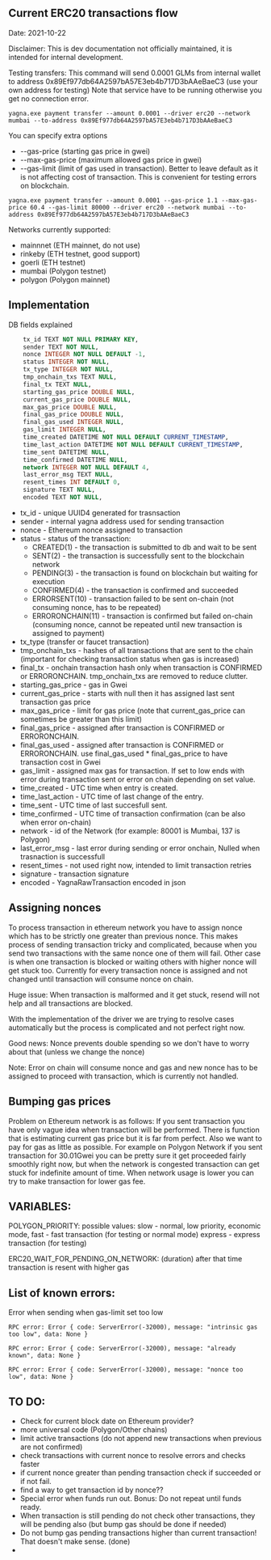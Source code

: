 ## Current ERC20 transactions flow 
Date: 2021-10-22

Disclaimer: This is dev documentation not officially maintained, it is intended for internal development.

Testing transfers:
This command will send 0.0001 GLMs from internal wallet to address 0x89Ef977db64A2597bA57E3eb4b717D3bAAeBaeC3 (use your own address for testing)
Note that service have to be running otherwise you get no connection error.

```
yagna.exe payment transfer --amount 0.0001 --driver erc20 --network mumbai --to-address 0x89Ef977db64A2597bA57E3eb4b717D3bAAeBaeC3
```

You can specify extra options 
* --gas-price (starting gas price in gwei)
* --max-gas-price (maximum allowed gas price in gwei)
* --gas-limit (limit of gas used in transaction). Better to leave default as it is not affecting cost of transaction. This is convenient for testing errors on blockchain.

```
yagna.exe payment transfer --amount 0.0001 --gas-price 1.1 --max-gas-price 60.4 --gas-limit 80000 --driver erc20 --network mumbai --to-address 0x89Ef977db64A2597bA57E3eb4b717D3bAAeBaeC3
```

Networks currently supported:
* mainnnet (ETH mainnet, do not use)
* rinkeby (ETH testnet, good support)
* goerli (ETH testnet)
* mumbai (Polygon testnet)
* polygon (Polygon mainnet)

## Implementation

DB fields explained

```sql
    tx_id TEXT NOT NULL PRIMARY KEY,
    sender TEXT NOT NULL,
    nonce INTEGER NOT NULL DEFAULT -1,
    status INTEGER NOT NULL,
    tx_type INTEGER NOT NULL,
    tmp_onchain_txs TEXT NULL,
    final_tx TEXT NULL,
    starting_gas_price DOUBLE NULL,
    current_gas_price DOUBLE NULL,
    max_gas_price DOUBLE NULL,
    final_gas_price DOUBLE NULL,
    final_gas_used INTEGER NULL,
    gas_limit INTEGER NULL,
    time_created DATETIME NOT NULL DEFAULT CURRENT_TIMESTAMP,
    time_last_action DATETIME NOT NULL DEFAULT CURRENT_TIMESTAMP,
    time_sent DATETIME NULL,
    time_confirmed DATETIME NULL,
    network INTEGER NOT NULL DEFAULT 4,
    last_error_msg TEXT NULL,
    resent_times INT DEFAULT 0,
    signature TEXT NULL,
    encoded TEXT NOT NULL,
```

* tx_id - unique UUID4 generated for trasnsaction
* sender - internal yagna address used for sending transaction
* nonce - Ethereum nonce assigned to transaction
* status - status of the transaction:
  * CREATED(1) - the transaction is submitted to db and wait to be sent
  * SENT(2) - the transaction is successfully sent to the blockchain network 
  * PENDING(3) - the transaction is found on blockchain but waiting for execution 
  * CONFIRMED(4) - the transaction is confirmed and succeeded
  * ERRORSENT(10) - transaction failed to be sent on-chain (not consuming nonce, has to be repeated)
  * ERRORONCHAIN(11) - transaction is confirmed but failed on-chain (consuming nonce, cannot be repeated until new transaction is assigned to payment)
* tx_type (transfer or faucet transaction)
* tmp_onchain_txs - hashes of all transactions that are sent to the chain (important for checking transaction status when gas is increased)
* final_tx - onchain transaction hash only when transaction is CONFIRMED or ERRORONCHAIN. tmp_onchain_txs are removed to reduce clutter.
* starting_gas_price - gas in Gwei
* current_gas_price - starts with null then it has assigned last sent transaction gas price
* max_gas_price - limit for gas price (note that current_gas_price can sometimes be greater than this limit)
* final_gas_price - assigned after transaction is CONFIRMED or ERRORONCHAIN.
* final_gas_used - assigned after transaction is CONFIRMED or ERRORONCHAIN. use final_gas_used * final_gas_price to have transaction cost in Gwei  
* gas_limit - assigned max gas for transaction. If set to low ends with error during transaction sent or error on chain depending on set value.
* time_created - UTC time when entry is created.
* time_last_action - UTC time of last change of the entry.
* time_sent - UTC time of last succesfull sent.
* time_confirmed - UTC time of transaction confirmation (can be also when error on-chain)
* network - id of the Network (for example: 80001 is Mumbai, 137 is Polygon)
* last_error_msg - last error during sending or error onchain, Nulled when trasnaction is successfull
* resent_times - not used right now, intended to limit transaction retries
* signature - transaction signature
* encoded - YagnaRawTransaction encoded in json

## Assigning nonces

To process transaction in ethereum network you have to assign nonce which has to be strictly one greater than previous nonce.
This makes process of sending transaction tricky and complicated, because when you send two transactions with the same nonce one of them will fail. Other case is when one transaction is blocked or waiting others with higher nonce will get stuck too.
Currently for every transaction nonce is assigned and not changed until transaction will consume nonce on chain.

Huge issue: When transaction is malformed and it get stuck, resend will not help and all transactions are blocked.

With the implementation of the driver we are trying to resolve cases automatically but the process is complicated and not perfect right now.

Good news: Nonce prevents double spending so we don't have to worry about that (unless we change the nonce)

Note: Error on chain will consume nonce and gas and new nonce has to be assigned to proceed with transaction, which is currently not handled.

## Bumping gas prices

Problem on Ethereum network is as follows:
If you sent transaction you have only vague idea when transaction will be performed. 
There is function that is estimating current gas price but it is far from perfect.
Also we want to pay for gas as little as possible. 
For example on Polygon Network if you sent transaction for 30.01Gwei you can be pretty sure it get proceeded fairly smoothly
right now, but when the network is congested transaction can get stuck for indefinite amount of time.
When network usage is lower you can try to make transaction for lower gas fee.



## VARIABLES:

POLYGON_PRIORITY:
possible values:
slow - normal, low priority, economic mode,
fast - fast transaction (for testing or normal mode)
express - express transaction (for testing)

ERC20_WAIT_FOR_PENDING_ON_NETWORK: (duration)
after that time transaction is resent with higher gas

## List of known errors:

Error when sending when gas-limit set too low
```
RPC error: Error { code: ServerError(-32000), message: "intrinsic gas too low", data: None }
```
```
RPC error: Error { code: ServerError(-32000), message: "already known", data: None }
```
```
RPC error: Error { code: ServerError(-32000), message: "nonce too low", data: None }
```

## TO DO:

* Check for current block date on Ethereum provider?
* more universal code (Polygon/Other chains)
* limit active transactions (do not append new transactions when previous are not confirmed)
* check transactions with current nonce to resolve errors and checks faster
* if current nonce greater than pending transaction check if succeeded or if not fail.
* find a way to get transaction id by nonce??
* Special error when funds run out. Bonus: Do not repeat until funds ready.
* When transaction is still pending do not check other transactions, they will be pending also (but bump gas should be done if needed)
* Do not bump gas pending transactions higher than current transaction! That doesn't make sense. (done)
* 







